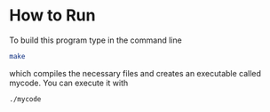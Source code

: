 # How to Run
To build this program type in the command line
``` bash
make
```
which compiles the necessary files and creates an executable called mycode.
You can execute it with
``` bash
./mycode
```
